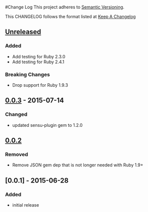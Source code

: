 #Change Log
This project adheres to [Semantic Versioning](http://semver.org/).

This CHANGELOG follows the format listed at [Keep A Changelog](http://keepachangelog.com/)

## [Unreleased]
### Added
- Add testing for Ruby 2.3.0
- Add testing for Ruby 2.4.1

### Breaking Changes
- Drop support for Ruby 1.9.3

## [0.0.3] - 2015-07-14
### Changed
- updated sensu-plugin gem to 1.2.0

## [0.0.2]
### Removed
- Remove JSON gem dep that is not longer needed with Ruby 1.9+

## [0.0.1] - 2015-06-28
### Added
- initial release

[Unreleased]: https://github.com/sensu-plugins/sensu-plugins-nbzget/compare/0.0.3...HEAD
[0.0.3]: https://github.com/sensu-plugins/sensu-plugins-nbzget/compare/0.0.2...0.0.3
[0.0.2]: https://github.com/sensu-plugins/sensu-plugins-nbzget/compare/0.0.1...0.0.2
